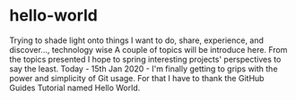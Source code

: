 # hello-world
Trying to shade light onto things I want to do, share, experience, and discover..., technology wise 
A couple of topics will be introduce here.
From the topics presented I hope to spring interesting projects' perspectives to say the least. 
Today - 15th Jan 2020 - I'm finally getting to grips with the power and simplicity of Git usage. For that I have to thank the GitHub Guides Tutorial named Hello World.
